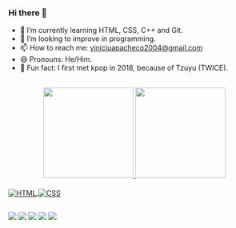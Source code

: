 ### Hi there 👋

- 🌱 I’m currently learning HTML, CSS, C++ and Git.
- 👯 I’m looking to improve in programming.
- 📫 How to reach me: viniciuapacheco2004@gmail.com
- 😄 Pronouns: He/Him.
- 🍭 Fun fact: I first met kpop in 2018, because of Tzuyu (TWICE).

<br>

<div align="center">
  <a href="https://github.com/TzuChaeDahy">
  <img height="180em" src="https://github-readme-stats.vercel.app/api?username=TzuChaeDahy&show_icons=true&theme=dark&include_all_commits=true&count_private=true"/>
  <img height="180em" src="https://github-readme-stats.vercel.app/api/top-langs/?username=TzuChaeDahy&layout=compact&langs_count=7&theme=dark"/>
</div>
  
<div style="display: inline_block"><br>
  <img align="center" alt="HTML" src="https://img.shields.io/badge/HTML5-E34F26?style=for-the-badge&logo=html5&logoColor=white">
  <img align="center" alt="CSS" src="https://img.shields.io/badge/CSS3-1572B6?style=for-the-badge&logo=css3&logoColor=white">
</div>
  
##
 
<div> 
  <a href="https://twitter.com/TzuChaeDahy" target="_blank"><img src="https://img.shields.io/badge/Twitter-1DA1F2?style=for-the-badge&logo=twitter&logoColor=white" target="_blank"></a>
  <a href="https://www.instagram.com/vinicius_tcdsz/" target="_blank"><img src="https://img.shields.io/badge/-Instagram-%23E4405F?style=for-the-badge&logo=instagram&logoColor=white" target="_blank"></a>
 	<a href="https://www.twitch.tv/tzuchaedahy" target="_blank"><img src="https://img.shields.io/badge/Twitch-9146FF?style=for-the-badge&logo=twitch&logoColor=white" target="_blank"></a>
 <a href="#" target="_blank"><img src="https://img.shields.io/badge/Discord-7289DA?style=for-the-badge&logo=discord&logoColor=white" target="_blank"></a> 
  <a href = "mailto:viniciuslovestwice@gmail.com"><img src="https://img.shields.io/badge/-Gmail-%23333?style=for-the-badge&logo=gmail&logoColor=white" target="_blank"></a>
  </div>
